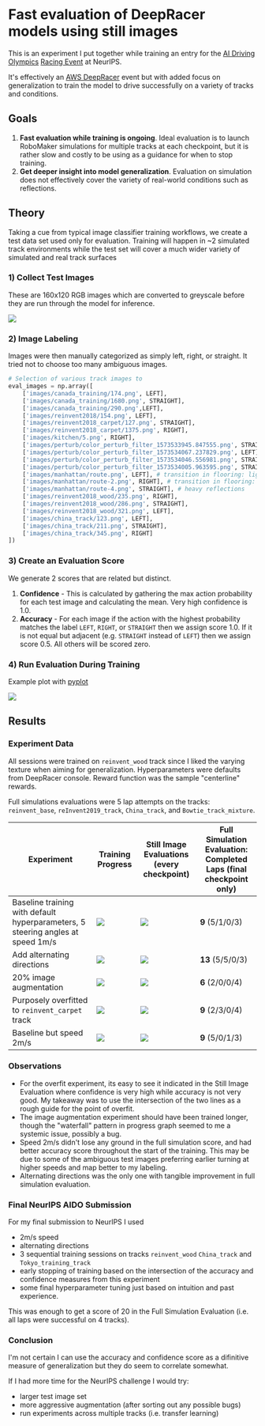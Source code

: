# Fast evaluation of DeepRacer models using still images

This is an experiment I put together while training an entry for the [AI Driving Olympics](https://driving-olympics.ai/) [Racing Event](https://driving-olympics.ai/?page_id=24) at NeurIPS. 

It's effectively an [AWS DeepRacer](http://deepracerleague.com/) event but with added focus on generalization to train the model to drive successfully on a variety of tracks and conditions.

## Goals

1. **Fast evaluation while training is ongoing**.  Ideal evaluation is to launch RoboMaker simulations for multiple tracks at each checkpoint, but it is rather slow and costly to be using as a guidance for when to stop training.
2. **Get deeper insight into model generalization**.  Evaluation on simulation does not effectively cover the variety of real-world conditions such as reflections.

## Theory

Taking a cue from typical image classifier training workflows, we create a test data set used only for evaluation.  Training will happen in ~2 simulated track environments while the test set will cover a much wider variety of simulated and real track surfaces

### 1) Collect Test Images

These are 160x120 RGB images which are converted to greyscale before they are run through the model for inference.

![](images/image_set.png)

### 2) Image Labeling

Images were then manually categorized as simply left, right, or straight.  It tried not to choose too many ambiguous images.

```python
# Selection of various track images to 
eval_images = np.array([
    ['images/canada_training/174.png', LEFT],
    ['images/canada_training/1680.png', STRAIGHT],
    ['images/canada_training/290.png',LEFT],
    ['images/reinvent2018/154.png', LEFT],
    ['images/reinvent2018_carpet/127.png', STRAIGHT],
    ['images/reinvent2018_carpet/1375.png', RIGHT],
    ['images/kitchen/5.png', RIGHT],
    ['images/perturb/color_perturb_filter_1573533945.847555.png', STRAIGHT], # hue and contrast
    ['images/perturb/color_perturb_filter_1573534067.237829.png', LEFT], # brightness
    ['images/perturb/color_perturb_filter_1573534046.556981.png', STRAIGHT], # hue and brightness
    ['images/perturb/color_perturb_filter_1573534005.963595.png', STRAIGHT], # brightness
    ['images/manhattan/route.png', LEFT], # transition in flooring: light->dark
    ['images/manhattan/route-2.png', RIGHT], # transition in flooring: dark->light
    ['images/manhattan/route-4.png', STRAIGHT], # heavy reflections
    ['images/reinvent2018_wood/235.png', RIGHT],
    ['images/reinvent2018_wood/286.png', STRAIGHT],
    ['images/reinvent2018_wood/321.png', LEFT],
    ['images/china_track/123.png', LEFT],
    ['images/china_track/211.png', STRAIGHT],
    ['images/china_track/345.png', RIGHT]
])
```

### 3) Create an Evaluation Score

We generate 2 scores that are related but distinct.

1. **Confidence** - This is calculated by gathering the max action probability for each test image and calculating the mean.  Very high confidence is 1.0.
2. **Accuracy** - For each image if the action with the highest probability matches the label `LEFT`, `RIGHT`, or `STRAIGHT` then we assign score 1.0.  If it is not equal but adjacent (e.g. `STRAIGHT` instead of `LEFT`) then we assign score 0.5.  All others will be scored zero.


### 4) Run Evaluation During Training

Example plot with [pyplot](https://matplotlib.org/) 

![](images/nero-session1e.png)



## Results


### Experiment Data

All sessions were trained on `reinvent_wood` track since I liked the varying texture when aiming for generalization.  Hyperparameters were defaults from DeepRacer console.  Reward function was the sample "centerline" rewards.

Full simulations evaluations were 5 lap attempts on the tracks: `reinvent_base`, `reInvent2019_track`, `China_track`, and `Bowtie_track_mixture`.

| Experiment | Training Progress | Still Image Evaluations (every checkpoint) | Full Simulation Evaluation: Completed Laps (final checkpoint only) |
|---|---|---|---|
| Baseline training with default hyperparameters, 5 steering angles at speed 1m/s | ![](images/nero-session1-progress.png) | ![](images/nero-session1.png) | **9** (5/1/0/3) || Add alternating directions | ![](images/nero-session1a-progress.png) | ![](images/nero-session1a.png) | **13** (5/5/0/3) || 20% image augmentation | ![](images/nero-session1b-progress.png) | ![](images/nero-session1b.png) | **6** (2/0/0/4) || Purposely overfitted to `reinvent_carpet` track | ![](images/nero-session1d-progress.png) | ![](images/nero-session1d.png) | **9** (2/3/0/4) |
| Baseline but speed 2m/s | ![](images/nero-session1e-progress.png) | ![](images/nero-session1e.png) | **9** (5/0/1/3)|

### Observations

- For the overfit experiment, its easy to see it indicated in the Still Image Evaluation where confidence is very high while accuracy is not very good.  My takeaway was to use the intersection of the two lines as a rough guide for the point of overfit.
- The image augmentation experiment should have been trained longer, though the "waterfall" pattern in progress graph seemed to me a systemic issue, possibly a bug.
- Speed 2m/s didn't lose any ground in the full simulation score, and had better accuracy score throughout the start of the training.  This may be due to some of the ambiguous test images preferring earlier turning at higher speeds and map better to my labeling.
- Alternating directions was the only one with tangible improvement in full simulation evaluation.

### Final NeurIPS AIDO Submission 

For my final submission to NeurIPS I used 
- 2m/s speed
- alternating directions
- 3 sequential training sessions on tracks `reinvent_wood` `China_track` and `Tokyo_training_track`
- early stopping of training based on the intersection of the accuracy and confidence measures from this experiment
- some final hyperparameter tuning just based on intuition and past experience.

This was enough to get a score of 20 in the Full Simulation Evaluation (i.e. all laps were successful on 4 tracks). 

### Conclusion

I'm not certain I can use the accuracy and confidence score as a difinitive measure of generalization but they do seem to correlate somewhat.  

If I had more time for the NeurIPS challenge I would try:

- larger test image set
- more aggressive augmentation (after sorting out any possible bugs)
- run experiments across multiple tracks (i.e. transfer learning)



